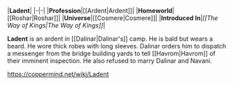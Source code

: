 |**Ladent**|
|-|-|
|**Profession**|[[Ardent\|Ardent]]|
|**Homeworld**|[[Roshar\|Roshar]]|
|**Universe**|[[Cosmere\|Cosmere]]|
|**Introduced In**|*[[The Way of Kings\|The Way of Kings]]*|

**Ladent** is an ardent in [[Dalinar\|Dalinar's]] camp.
He is bald but wears a beard. He wore thick robes with long sleeves.
Dalinar orders him to dispatch a messenger from the bridge building yards to tell [[Havrom\|Havrom]] of their imminent inspection.
He also refused to marry Dalinar and Navani.



https://coppermind.net/wiki/Ladent